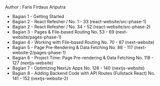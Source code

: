 Author : Faris Firdaus Ariputra

- Bagian 1 - Getting Started
- Bagian 2 - React Refesher / No. 1 - 33 (react-website/src-phase-1)
- Bagian 2 - React Refesher / No. 34 - 52 (react-website/src-phase-2)
- Bagian 3 - Pages & File-based Routing No. 53 - 69 (next-website/pages-phase-1)
- Bagian 4 - Working with File-based Routing No. 70 - 87 (next-website)
- Bagian 5 - Page Pre-Rendering & Data Fetching No. 88 - 117 (next-website-2/pages-phase-1)
- Bagian 6 - Project Time: Page Pre-rendering & Data Fetching No. 118 - 127 (nextjs-website)
- Bagian 7 - Optimizing NextJs Apps No. 128 - 140 (nextjs-website)
- Bagian 8 - Adding Backend Code with API Routes (Fullstack React) No. 141 - 152 (nextjs-website-2)
